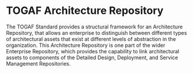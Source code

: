 # TOGAF Architecture Repository

The TOGAF Standard provides a structural framework for an Architecture Repository,
that allows an enterprise to distinguish between different types
of architectural assets that exist at different levels of abstraction in the organization.
This Architecture Repository is one part of the wider Enterprise Repository, which
provides the capability to link architectural assets to components of the Detailed
Design, Deployment, and Service Management Repositories.



